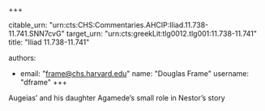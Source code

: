 +++


citable_urn: "urn:cts:CHS:Commentaries.AHCIP:Iliad.11.738-11.741.SNN7cvG"
target_urn: "urn:cts:greekLit:tlg0012.tlg001:11.738-11.741"
title: "Iliad 11.738-11.741"

authors:
- email: "frame@chs.harvard.edu"
  name: "Douglas Frame"
  username: "dframe"
+++

<p>Augeias’ and his daughter Agamede’s small role in Nestor’s story</p>